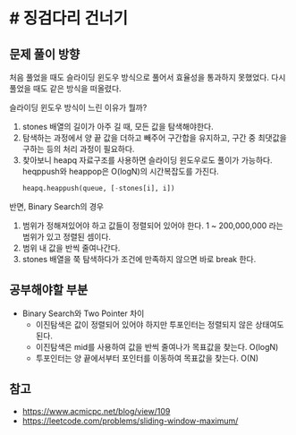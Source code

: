 # # 징검다리 건너기
## 문제 풀이 방향
처음 풀었을 때도 슬라이딩 윈도우 방식으로 풀어서 효율성을 통과하지 못했었다. 다시 풀었을 때도 같은 방식을 떠올렸다. 

슬라이딩 윈도우 방식이 느린 이유가 뭘까?
1. stones 배열의 길이가 아주 길 때, 모든 값을 탐색해야한다.
2. 탐색하는 과정에서 양 끝 값을 더하고 빼주어 구간합을 유지하고, 구간 중 최댓값을 구하는 등의 처리 과정이 필요하다.
3. 찾아보니 heapq 자료구조를 사용하면 슬라이딩 윈도우로도 풀이가 가능하다. heqppush와 heappop은 O(logN)의 시간복잡도를 가진다.
   ```python
   heapq.heappush(queue, [-stones[i], i])
   ```

반면, Binary Search의 경우 
1. 범위가 정해져있어야 하고 값들이 정렬되어 있어야 한다. 1 ~ 200,000,000 라는 범위가 있고 정렬된 셈이다.
2. 범위 내 값을 반씩 줄여나간다.
3. stones 배열을 쭉 탐색하다가 조건에 만족하지 않으면 바로 break 한다. 



## 공부해야할 부분

- Binary Search와 Two Pointer 차이
  - 이진탐색은 값이 정렬되어 있어야 하지만 투포인터는 정렬되지 않은 상태여도 된다.
  - 이진탐색은 mid를 사용하여 값을 반씩 줄여나가 목표값을 찾는다. O(logN)
  - 투포인터는 양 끝에서부터 포인터를 이동하여 목표값을 찾는다. O(N)


## 참고 
- https://www.acmicpc.net/blog/view/109
- https://leetcode.com/problems/sliding-window-maximum/

